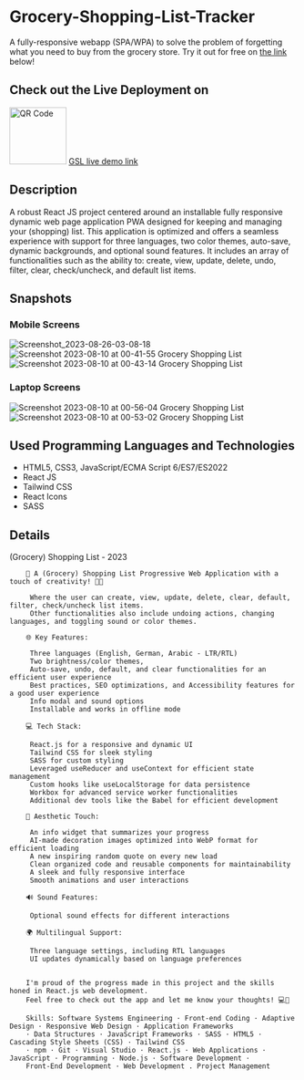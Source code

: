 # Grocery-Shopping-List-Tracker

A fully-responsive webapp (SPA/WPA) to solve the problem of forgetting what you need to buy from the grocery store.
Try it out for free on [the link](https://grocery-shopping-list-app.vercel.app/) below!



## Check out the Live Deployment on
[<img src="https://github.com/Rami24t/Grocery-Shopping-List-Tracker/assets/103028944/8fb2d9aa-9bbb-49e1-aa7b-aa39eb403d13" alt="QR Code" width="100" height="100" />](https://grocery-shopping-list-app.vercel.app/)
[GSL live demo link](https://grocery-shopping-list-app.vercel.app/)

## Description

A robust React JS project centered around an installable fully responsive dynamic web page application PWA designed for keeping and managing your (shopping) list.
This application is optimized and offers a seamless experience with support for three languages, two color themes, auto-save, dynamic backgrounds, and optional sound features.
It includes an array of functionalities such as the ability to: create, view, update, delete, undo, filter, clear, check/uncheck, and default list items.

## Snapshots


### Mobile Screens

![Screenshot_2023-08-26-03-08-18](https://github.com/Rami24t/Grocery-Shopping-List-Tracker/assets/103028944/e958d3a0-9f07-4b17-8508-e0aa78f12413)![Screenshot 2023-08-10 at 00-41-55 Grocery Shopping List](https://github.com/Rami24t/Grocery-Shopping-List-Tracker/assets/103028944/cd7ec2b8-dd0d-4689-9d1c-2623d36ad06b)
![Screenshot 2023-08-10 at 00-43-14 Grocery Shopping List](https://github.com/Rami24t/Grocery-Shopping-List-Tracker/assets/103028944/fc455bf4-8f0f-4c8a-8bd5-86af7ac89755)


### Laptop Screens

![Screenshot 2023-08-10 at 00-56-04 Grocery Shopping List](https://github.com/Rami24t/Grocery-Shopping-List-Tracker/assets/103028944/39535fbe-d08f-4b6d-8080-decbe476ac6d)
![Screenshot 2023-08-10 at 00-53-02 Grocery Shopping List](https://github.com/Rami24t/Grocery-Shopping-List-Tracker/assets/103028944/ef782233-c83a-44fc-a462-5bebbae14a02)


## Used Programming Languages and Technologies

- HTML5, CSS3, JavaScript/ECMA Script 6/ES7/ES2022
- React JS
- Tailwind CSS
- React Icons
- SASS


## Details


(Grocery) Shopping List - 2023

        🚀 A (Grocery) Shopping List Progressive Web Application with a touch of creativity! 🎨📱

         Where the user can create, view, update, delete, clear, default, filter, check/uncheck list items.
         Other functionalities also include undoing actions, changing languages, and toggling sound or color themes.

        🌐 Key Features:

         Three languages (English, German, Arabic - LTR/RTL)
         Two brightness/color themes,
         Auto-save, undo, default, and clear functionalities for an efficient user experience
         Best practices, SEO optimizations, and Accessibility features for a good user experience
         Info modal and sound options
         Installable and works in offline mode

        💻 Tech Stack:

         React.js for a responsive and dynamic UI
         Tailwind CSS for sleek styling
         SASS for custom styling
         Leveraged useReducer and useContext for efficient state management
         Custom hooks like useLocalStorage for data persistence
         Workbox for advanced service worker functionalities
         Additional dev tools like the Babel for efficient development

        🎨 Aesthetic Touch:

         An info widget that summarizes your progress
         AI-made decoration images optimized into WebP format for efficient loading
         A new inspiring random quote on every new load
         Clean organized code and reusable components for maintainability
         A sleek and fully responsive interface
         Smooth animations and user interactions

        🔊 Sound Features:

         Optional sound effects for different interactions

        🌍 Multilingual Support:

         Three language settings, including RTL languages
         UI updates dynamically based on language preferences


        I'm proud of the progress made in this project and the skills honed in React.js web development.
        Feel free to check out the app and let me know your thoughts! 💻🛒

        Skills: Software Systems Engineering · Front-end Coding · Adaptive Design · Responsive Web Design · Application Frameworks
        · Data Structures · JavaScript Frameworks · SASS · HTML5 · Cascading Style Sheets (CSS) · Tailwind CSS
        · npm · Git · Visual Studio · React.js · Web Applications · JavaScript · Programming · Node.js · Software Development ·
        Front-End Development · Web Development . Project Management
